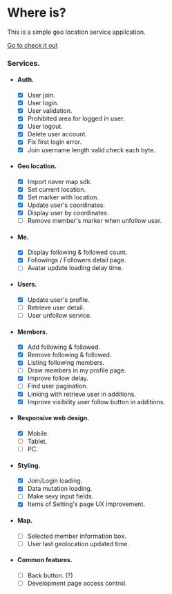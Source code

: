 # Where is?

This is a simple geo location service application.

[Go to check it out](https://where-is.codeliners.cc)

### Services.

- #### Auth.

  - [x] User join.
  - [x] User login.
  - [x] User validation.
  - [x] Prohibited area for logged in user.
  - [x] User logout.
  - [x] Delete user account.
  - [x] Fix first login error.
  - [x] Join username length valid check each byte.

- #### Geo location.

  - [x] Import naver map sdk.
  - [x] Set current location.
  - [x] Set marker with location.
  - [x] Update user's coordinates.
  - [x] Display user by coordinates.
  - [ ] Remove member's marker when unfollow user.

- #### Me.

  - [x] Display following & followed count.
  - [x] Followings / Followers detail page.
  - [ ] Avatar update loading delay time.

- #### Users.

  - [x] Update user's profile.
  - [ ] Retrieve user detail.
  - [ ] User unfollow service.

- #### Members.

  - [x] Add following & followed.
  - [x] Remove following & followed.
  - [x] Listing following members.
  - [ ] Draw members in my profile page.
  - [x] Improve follow delay.
  - [ ] Find user pagination.
  - [x] Linking with retrieve user in additions.
  - [x] Improve visibility user follow button in additions.

- #### Responsive web design.

  - [x] Mobile.
  - [ ] Tablet.
  - [ ] PC.

- #### Styling.

  - [x] Join/Login loading.
  - [x] Data mutation loading.
  - [ ] Make sexy input fields.
  - [x] Items of Setting's page UX improvement.

- #### Map.
  - [ ] Selected member information box.
  - [ ] User last geolocation updated time.
- #### Common features.
  - [ ] Back button. (?)
  - [ ] Development page access control.
